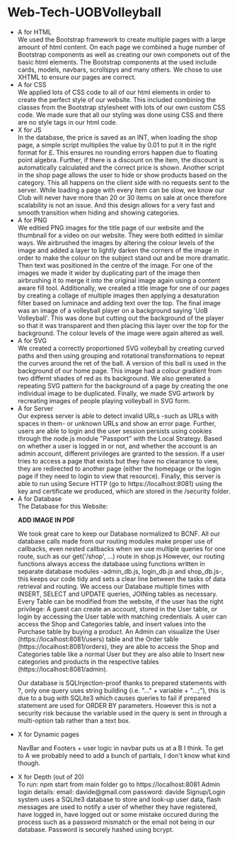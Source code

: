 # Web-Tech-UOBVolleyball

<ul>
<li>A for HTML</li>
We used the Bootstrap framework to create multiple pages with a large amount of html content. On each page we combined a huge number of Bootstrap components as well as creating our own componets out of the basic html elements. The Bootstrap components at the used include cards, models, navbars, scrollspys and many others. We chose to use XHTML to ensure our pages are correct.



<li>A for CSS</li>
We applied lots of CSS code to all of our html elements in order to create the perfect style of our website. This included combining the classes from the Bootstrap stylesheet with lots of our own custom CSS code. We made sure that all our styling was done using CSS and there are no style tags in our html code.



<li>X for JS</li>
In the database, the price is saved as an INT, when loading the shop page, a simple script multiplies the value by 0.01 to put it in the right format for £.
This ensures no rounding errors happen due to floating point algebra.
Further, if there is a discount on the item, the discount is automatically calculated and the correct price is shown.
Another script in the shop page allows the user to hide or show products based on the category. This all happens on the client side with no requests sent to the server.
While loading a page with every item can be slow, we know our Club will never have more than 20 or 30 items on sale at once therefore scalability is not an issue. And this design allows for a very fast and smooth transition when hiding and showing categories.



<li>A for PNG</li>
We editied PNG images for the title page of our website and the thumbnail for a video on our website. They were both editted in similar ways. We airbrushed the images by altering the colour levels of the image and added a layer to lightly darken the corners of the image in order to make the colour on the subject stand out and be more dramatic. Then text was positioned in the centre of the image. For one of the images we made it wider by duplicating part of the image then airbrushing it to merge it into the original image again using a content aware fill tool.
Additionally, we created a title image for one of our pages by creating a collage of multiple images then applying a desaturation filter based on luminace and adding text over the top.
The final image was an image of a volleyball player on a background saying 'UoB Volleyball'. This was done but cutting out the background of the player so that it was transparent and then placing this layer over the top for the background. The colour levels of the image were again altered as well.



<li>A for SVG</li>
We created a correctly proportioned SVG volleyball by creating curved paths and then using grouping and rotational transformations to repeat the curves around the ret of the ball. A version of this ball is used in the background of our home page. This image had a colour gradient from two differnt shades of red as its background. 
We also generated a repeating SVG pattern for the background of a page by creating the one individual image to be duplicated. Finally, we made SVG artwork by recreating images of people playing volleyball in SVG form.



<li>A for Server</li>
Our express server is able to detect invalid URLs -such as URLs with spaces in them- or unknown URLs and show an error page. Further, users are able to login and the user session persists using cookies through the node.js module "Passport" with the Local Strategy. Based on whether a user is logged in or not, and whether the account is an admin account, different privileges are granted to the session.
If a user tries to access a page that exists but they have no clearance to view, they are redirected to another page (either the homepage or the login page if they need to login to view that resource).
Finally, this server is able to run using Secure HTTP (go to https://localhost:8081) using the key and certificate we produced, which are stored in the /security folder.	


<li>A for Database</li>
The Database for this Website:

**ADD IMAGE IN PDF**

We took great care to keep our Database normalized to BCNF. 
All our database calls made from our routing modules make proper use of callbacks, even nested callbacks when we use multiple queries for one route, such as our get('/shop', ...) route in shop.js 
However, our routing functions always access the database using functions written in separate database modules -admin_db.js, login_db.js and shop_db.js-, this keeps our code tidy and sets a clear line between the tasks of data retrieval and routing.
We access our Database multiple times with INSERT, SELECT and UPDATE queries, JOINing tables as necessary.
Every Table can be modified from the website, if the user has the right privilege:
A guest can create an account, stored in the User table, or login by accessing the User table with matching credentials.
A user can access the Shop and Categories table, and insert values into the Purchase table by buying a product.
An Admin can visualize the User (https://localhost:8081/users) table  and the Order table (https://localhost:8081/orders), they are able to access the Shop and Categories table like a normal User but they are also able to Insert new categories and products in the respective tables (https://localhost:8081/admin).

Our database is SQLInjection-proof thanks to prepared statements with ?, only one query uses string building (i.e. "..." + variable + "...;"), this is due to a bug with SQLite3 which causes queries to fail if prepared statement are used for ORDER BY parameters. However this is not a security risk because the variable used in the query is sent in through a multi-option tab rather than a text box.



<li>X for Dynamic pages</li>

NavBar and Footers + user logic in navbar puts us at a B I think.
To get to A we probably need to add a bunch of partials, I don't know what kind though.




<li>X for Depth (out of 20)</li>
To run:
npm start from main folder
go to https://localhost:8081
Admin login details:
email: davide@gmail.com
password: davide
Signup/Login system uses a SQLite3 database to store and look-up user data, flash messages are used to notify
a user of whether they have registered, have logged in, have logged out or some mistake occured during the process
such as a password mismatch or the email not being in our database. Password is securely hashed using bcrypt.
</ul>
